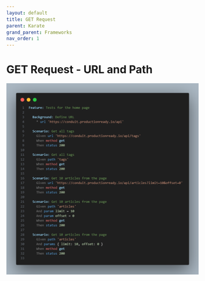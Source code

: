 ```yaml
---
layout: default
title: GET Request
parent: Karate
grand_parent: Frameworks
nav_order: 1
---
```


# GET Request - URL and Path

![](/assets/images/url-path.png)